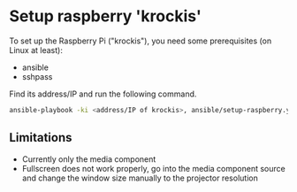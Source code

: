 # Setup raspberry 'krockis'

To set up the Raspberry Pi ("krockis"), you need some prerequisites (on Linux at least):

- ansible
- sshpass

Find its address/IP and run the following command.

```sh
ansible-playbook -ki <address/IP of krockis>, ansible/setup-raspberry.yml
```

## Limitations

- Currently only the media component
- Fullscreen does not work properly, go into the media component source and change
  the window size manually to the projector resolution
